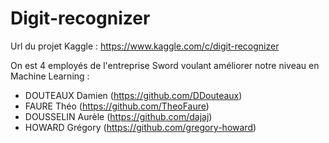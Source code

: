 # Digit-recognizer
Url du projet Kaggle : https://www.kaggle.com/c/digit-recognizer

On est 4 employés de l'entreprise Sword voulant améliorer notre niveau en Machine Learning : 
- DOUTEAUX Damien (https://github.com/DDouteaux)
- FAURE Théo (https://github.com/TheoFaure)
- DOUSSELIN Aurèle (https://github.com/dajaj)
- HOWARD Grégory (https://github.com/gregory-howard)
